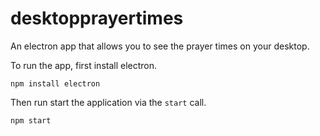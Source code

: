 # desktopprayertimes
An electron app that allows you to see the prayer times on your desktop.

To run the app, first install electron.
```
npm install electron
```

Then run start the application via the `start` call.
```
npm start
```
